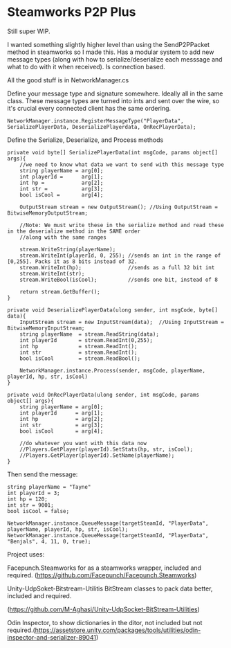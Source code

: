 # Steamworks P2P Plus

Still super WIP.

I wanted something slightly higher level than using the SendP2PPacket method in steamworks so I made this. Has a modular system to add new message types (along with how to serialize/deserialize each messsage and what to do with it when received).  Is connection based.

All the good stuff is in NetworkManager.cs

Define your message type and signature somewhere. Ideally all in the same class. These message types are turned into ints and sent over the wire, so it's crucial every connected client has the same ordering.
```
NetworkManager.instance.RegisterMessageType("PlayerData", SerializePlayerData, DeserializePlayerdata, OnRecPlayerData);
````

Define the Serialize, Deserialize, and Process methods
```
private void byte[] SerializePlayerData(int msgCode, params object[] args){    
    //we need to know what data we want to send with this message type
    string playerName = arg[0];
    int playerId =      arg[1];
    int hp =            arg[2];
    int str =           arg[3];
    bool isCool =       arg[4];
    
    OutputStream stream = new OutputStream(); //Using OutputStream = BitwiseMemoryOutputStream;
    
    //Note: We must write these in the serialize method and read these in the deserialize method in the SAME order
    //along with the same ranges
    
    stream.WriteString(playerName);
    stream.WriteInt(playerId, 0, 255); //sends an int in the range of [0,255]. Packs it as 8 bits instead of 32.
    stream.WriteInt(hp);               //sends as a full 32 bit int
    stream.WriteInt(str);
    stream.WriteBool(isCool);          //sends one bit, instead of 8
    
    return stream.GetBuffer();
}

private void DeserializePlayerData(ulong sender, int msgCode, byte[] data){
    InputStream stream = new InputStream(data);  //Using InputStream = BitwiseMemoryInputStream;
    string playerName  = stream.ReadString(data);
    int playerId       = stream.ReadInt(0,255);
    int hp             = stream.ReadInt();
    int str            = stream.ReadInt();
    bool isCool        = stream.ReadBool();
    
    NetworkManager.instance.Process(sender, msgCode, playerName, playerId, hp, str, isCool)
}

private void OnRecPlayerData(ulong sender, int msgCode, params object[] args){
    string playerName = arg[0];
    int playerId      = arg[1];
    int hp            = arg[2];
    int str           = arg[3];
    bool isCool       = arg[4];
    
    //do whatever you want with this data now
    //Players.GetPlayer(playerId).SetStats(hp, str, isCool);
    //Players.GetPlayer(playerId).SetName(playerName);
}
```

Then send the message:
```
string playerName = "Tayne"
int playerId = 3;
int hp = 120;
int str = 9001;
bool isCool = false;

NetworkManager.instance.QueueMessage(targetSteamId, "PlayerData", playerName, playerId, hp, str, isCool);
NetworkManager.instance.QueueMessage(targetSteamId, "PlayerData", "Benjals", 4, 11, 0, true);
```

Project uses:

Facepunch.Steamworks for as a steamworks wrapper, included and required. 
(https://github.com/Facepunch/Facepunch.Steamworks)

Unity-UdpSoket-Bitstream-Utilitis BitStream classes to pack data better, included and required.

(https://github.com/M-Aghasi/Unity-UdpSocket-BitStream-Utilities)

Odin Inspector, to show dictionaries in the ditor, not included but not required.(https://assetstore.unity.com/packages/tools/utilities/odin-inspector-and-serializer-89041) 
